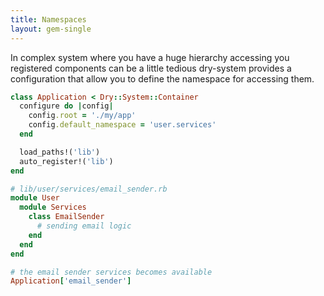 ```yaml
---
title: Namespaces
layout: gem-single
---
```


In complex system where you have a huge hierarchy accessing you registered components can be a little tedious dry-system provides a configuration that allow you to define the namespace for accessing them.

```ruby
class Application < Dry::System::Container
  configure do |config|
    config.root = './my/app'
    config.default_namespace = 'user.services'
  end

  load_paths!('lib')
  auto_register!('lib')
end

# lib/user/services/email_sender.rb
module User
  module Services
    class EmailSender
      # sending email logic
    end
  end
end

# the email sender services becomes available
Application['email_sender']
```
